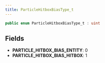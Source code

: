 ```yaml
---
title: ParticleHitboxBiasType_t
---
```


```csharp
public enum ParticleHitboxBiasType_t : uint
```

## Fields

- **PARTICLE_HITBOX_BIAS_ENTITY**: 0
- **PARTICLE_HITBOX_BIAS_HITBOX**: 1

